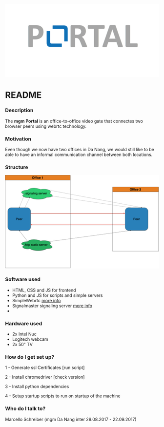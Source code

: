 ![logo](images/logo.png)
# README #

### Description ###
The **mgm Portal** is an office-to-office video gate that connectes two browser peers using webrtc technology.

### Motivation ###
Even though we now have two offices in Da Nang, we would still like to be able to have an informal communication channel between both locations.

### Structure ###
![structure](docu/images/communicationDiagram.png)

### Software used ###
* HTML, CSS and JS for frontend
* Python and JS for scripts and simple servers
* SimpleWebrtc [more info](https://simplewebrtc.com/)
* Signalmaster signaling server [more info](https://github.com/andyet/signalmaster)
*


### Hardware used ##
* 2x Intel Nuc
* Logitech webcam
* 2x 50" TV

### How do I get set up? ###
1 - Generate ssl Certificates
[run script]

2 - Install chromedriver [check version]

3 - Install python dependencies

4 - Setup startup scripts to run on startup of the machine


### Who do I talk to? ###
Marcello Schreiber (mgm Da Nang inter 28.08.2017 - 22.09.2017)
